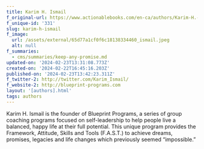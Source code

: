 ```yaml
---
title: Karim H. Ismail
f_original-url: https://www.actionablebooks.com/en-ca/authors/Karim-H.-Ismail/
f_unique-id: '331'
slug: karim-h-ismail
f_image:
  url: /assets/external/65d77a1cf0f6c18138334460_ismail.jpeg
  alt: null
f_summaries:
  - cms/summaries/keep-any-promise.md
updated-on: '2024-02-23T13:31:08.773Z'
created-on: '2024-02-22T16:45:16.203Z'
published-on: '2024-02-23T13:42:23.311Z'
f_twitter-2: http://twitter.com/Karim_Ismail‎/
f_website-2: http://blueprint-programs.com
layout: '[authors].html'
tags: authors
---
```


Karim H. Ismail is the founder of Blueprint Programs, a series of group coaching programs focused on self-leadership to help people live a balanced, happy life at their full potential. This unique program provides the Framework, Attitude, Skills and Tools (F.A.S.T.) to achieve dreams, promises, legacies and life changes which previously seemed “impossible.”
